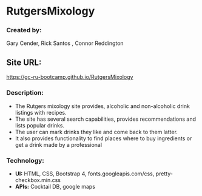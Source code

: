 # RutgersMixology

### Created by:
Gary Cender, Rick Santos , Connor Reddington 
## Site URL: 
 https://gc-ru-bootcamp.github.io/RutgersMixology

### Description:
* The Rutgers mixology site provides, alcoholic and non-alcoholic drink listings with recipes. 
* The site has several search capabilities, provides recommendations and lists popular drinks. 
* The user can mark drinks they like and come back to them latter.
* It also provides functionality to find places where to buy ingredients or get a drink made by a professional

### Technology: 
* __UI:__ HTML, CSS, Bootstrap 4, fonts.googleapis.com/css, pretty-checkbox.min.css
* __APIs:__ Cocktail DB, google maps
